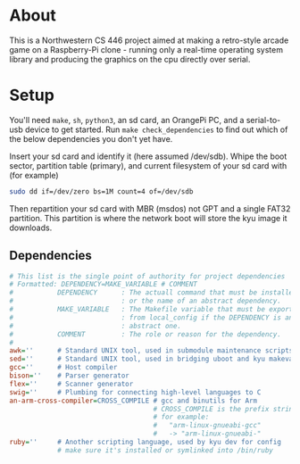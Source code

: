 # About
This is a Northwestern CS 446 project aimed at making a retro-style
arcade game on a Raspberry-Pi clone - running only a real-time operating
system library and producing the graphics on the cpu directly over
serial.

# Setup
You'll need `make`, `sh`, `python3`, an sd card, an OrangePi PC, and a 
serial-to-usb device to get started. Run `make check_dependencies` to
find out which of the below dependencies you don't yet have.

Insert your sd card and identify it (here assumed /dev/sdb).
Whipe the boot sector, partition table (primary), and current filesystem
of your sd card with (for example)
```sh
sudo dd if=/dev/zero bs=1M count=4 of=/dev/sdb
```
Then repartition your sd card with MBR (msdos) not GPT and a single 
FAT32 partition. This partition is where the network boot will store the 
kyu image it downloads.

## Dependencies
```ini
# This list is the single point of authority for project dependencies
# Formatted: DEPENDENCY=MAKE_VARIABLE # COMMENT
#           DEPENDENCY      : The actuall command that must be installed 
#                           : or the name of an abstract dependency. 
#           MAKE_VARIABLE   : The Makefile variable that must be exported 
#                           : from local_config if the DEPENDENCY is an 
#                           : abstract one.
#           COMMENT         : The role or reason for the dependency.
#
awk=''      # Standard UNIX tool, used in submodule maintenance scripts
sed=''      # Standard UNIX tool, used in bridging uboot and kyu makevars
gcc=''      # Host compiler
bison=''    # Parser generator
flex=''     # Scanner generator
swig=''     # Plumbing for connecting high-level languages to C
an-arm-cross-compiler=CROSS_COMPILE # gcc and binutils for Arm
                                    # CROSS_COMPILE is the prefix string
                                    # for example:
                                    #   "arm-linux-gnueabi-gcc"
                                    #   -> "arm-linux-gnueabi-"
ruby=''     # Another scripting language, used by kyu dev for config
            # make sure it's installed or symlinked into /bin/ruby
```
